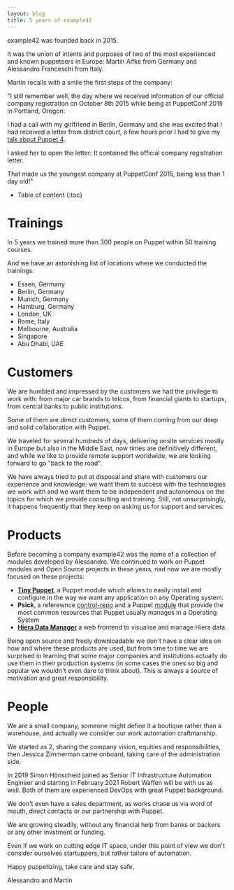 ```yaml
---
layout: blog
title: 5 years of example42
---
```


example42 was founded back in 2015.

It was the union of intents and purposes of two of the most experienced and known puppeteers in Europe: Martin Alfke from Germany and Alessandro Franceschi from Italy.

Martin recalls with a smile the first steps of the company:

"I still remember well, the day where we received information of our official company registration on October 8th 2015 while being at PuppetConf 2015 in Portland, Oregon:

I had a call with my girlfriend in Berlin, Germany and she was excited that I had received a letter from district court, a few hours prior I had to give my [talk about Puppet 4](https://www.slideshare.net/tuxmea/power-of-puppet-4).

I asked her to open the letter: It contained the official company registration letter.

That made us the youngest company at PuppetConf 2015, being less than 1 day old!"

* Table of content
{:toc}

# Trainings

In 5 years we trained more than 300 people on Puppet within 50 training courses.

And we have an astonishing list of locations where we conducted the trainings:

- Essen, Germany
- Berlin, Germany
- Munich, Germany
- Hamburg, Germany
- London, UK
- Rome, Italy
- Melbourne, Australia
- Singapore
- Abu Dhabi, UAE

# Customers

We are humbled and impressed by the customers we had the privilege to work with: from major car brands to telcos, from financial giants to startups, from central banks to public institutions.

Some of them are direct customers, some of them coming from our deep and solid collaboration with Puppet.

We traveled for several hundreds of days, delivering onsite services mostly in Europe but also in the Middle East, now times are definitively different, and while we like to provide remote support worldwide, we are looking forward to go "back to the road".

We have always tried to put at disposal and share with customers our experience and knowledge: we want them to success with the technologies we work with and we want them to be independent and autonomous on the topics for which we provide consulting and training. Still, not unsurprisingly, it happens frequently that they keep on asking us for support and services. 

# Products

Before becoming a company example42 was the name of a collection of modules developed by Alessandro. We continued to work on Puppet modules and Open Source projects in these years, nad now we are mostly focused on these projects:

- **[Tiny Puppet](https://github.com/example42/puppet-tp)**, a Puppet module which allows to easily install and configure in the way we want any application on any Operating system.
- **Psick**, a referewnce [control-repo](https://github.com/example42/psick) and a Puppet [module](https://github.com/example42/puppet-psick) that provide the most common resources that Puppet usually manages in a Operating System
- **[Hiera Data Manager](https://github.com/example42/hdm)** a web frontend to visualise and manage Hiera data.

Being open source and freely downloadable we don't have a clear idea on how and where these products are used, but from time to time we are surprised in learning that some major companies and institutions actually do use them in their production systems (in some cases the ones so big and popular we wouldn't even dare to think about).
This is always a source of motivation and great responsibility.

# People

We are a small company, someone might define it a boutique rather than a warehouse, and actually we consider our work automation craftmanship.

We started as 2, sharing the company vision, equities and responsibilities, then Jessica Zimmerman came onboard, taking care of the administration side.

In 2019 Simon Hönscheid joined as Senior IT Infrastructure Automation Engineer and starting in February 2021 Robert Waffen will be with us as well. Both of them are experienced DevOps with great Puppet background.

We don't even have a sales department, as works chase us via word of mouth, direct contacts or our partnership with Puppet.

We are growing steadily, without any financial help from banks or backers or any other invstment or funding.

Even if we work on cutting edge IT space, under this point of view we don't consider ourselves startuppers, but rather tailors of automation.


Happy puppetizing, take care and stay safe,

Alessandro and Martin
